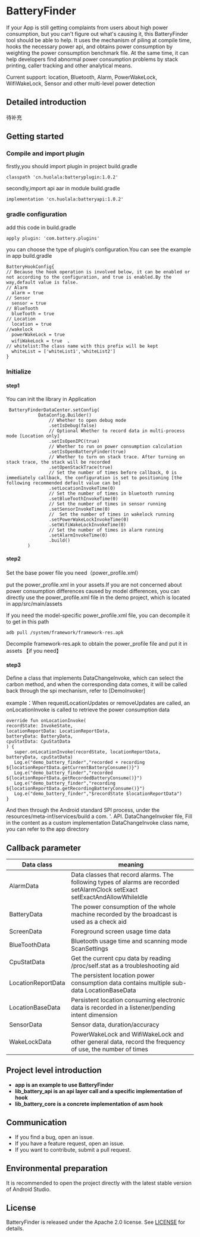 
# BatteryFinder
If your App is still getting complaints from users about high power consumption, but you can't figure out what's causing it, this BatteryFinder tool should be able to help. It uses the mechanism of piling at compile time, hooks the necessary power api, and obtains power consumption by weighting the power consumption benchmark file. At the same time, it can help developers find abnormal power consumption problems by stack printing, caller tracking and other analytical means.

Current support: location, Bluetooth, Alarm, PowerWakeLock, WifiWakeLock, Sensor and other multi-level power detection

## Detailed introduction
待补充

## Getting started
### Compile and import plugin
firstly,you should import plugin in project build.gradle
```
classpath 'cn.huolala:batteryplugin:1.0.2'
```
secondly,import api aar in module build.gradle
```
implementation 'cn.huolala:batteryapi:1.0.2'
```

### gradle configuration
add this code in build.gradle
```
apply plugin: 'com.battery.plugins'
```
you can choose the type of plugin‘s configuration.You can see the example in app build.gradle

```
BatteryHookConfig{
// Because the hook operation is involved below, it can be enabled or not according to the configuration, and true is enabled.By the way,default value is false.
// Alarm 
  alarm = true   
// Sensor
  sensor = true  
// BlueTooth
  blueTooth = true 
// Location
  location = true 
//wakelock
  powerWakeLock = true 
  wifiWakeLock = true  、
// whitelist:The class name with this prefix will be kept
  whiteList = ['whiteList1','whiteList2']
}
```

### Initialize
#### step1

You can init the library in Application 
```
 BatteryFinderDataCenter.setConfig(
            DataConfig.Builder()
                // Whether to open debug mode
                .setIsDebug(false)
                // Optional Whether to record data in multi-process mode [Location only]
                .setIsOpenIPC(true)
                // Whether to run on power consumption calculation
                .setIsOpenBatteryFinder(true)
                // Whether to turn on stack trace. After turning on stack trace, the stack will be recorded
                .setOpenStackTrace(true)
                // Set the number of times before callback, 0 is immediately callback, the configuration is set to positioning [the following recommended default value can be]
                .setLocationInvokeTime(0)
                // Set the number of times in bluetooth running
                .setBlueToothInvokeTime(0)
                // Set the number of times in sensor running
                .setSensorInvokeTime(0)
                //  Set the number of times in wakelock running
                .setPowerWakeLockInvokeTime(0)
                .setWifiWakeLockInvokeTime(0)
                // Set the number of times in alarm running
                .setAlarmInvokeTime(0)
                .build()
        )
```

#### step2 

Set the base power file you need（power_profile.xml）

put the power_profile.xml in your assets.If you are not concerned about power consumption differences caused by model differences, you can directly use the power_profile.xml file in the demo project, which is located in app/src/main/assets

If you need the model-specific power_profile.xml file, you can decompile it to get in this path
```
adb pull /system/framework/framework-res.apk
```
Decompile framework-res.apk to obtain the power_profile file and put it in assets 【if you need】

#### step3
Define a class that implements DataChangeInvoke, which can select the carbon method, and when the corresponding data comes, it will be called back through the spi mechanism, refer to [DemoInvoker]


example：When requestLocationUpdates or removeUpdates are called, an onLocationInvoke is called to retrieve the power consumption data

```
override fun onLocationInvoke(
recordState: InvokeState,
locationReportData: LocationReportData,
batteryData: BatteryData,
cpuStatData: CpuStatData
) {
   super.onLocationInvoke(recordState, locationReportData, batteryData, cpuStatData)
   Log.e("demo_battery_finder","recorded + recording ${locationReportData.getCurrentBatteryConsume()}")
   Log.e("demo_battery_finder","recorded ${locationReportData.getRecordedBatteryConsume()}")
   Log.e("demo_battery_finder","recording ${locationReportData.getRecordingBatteryConsume()}")
   Log.e("demo_battery_finder","$recordState $locationReportData")
}
```

And then through the Android standard SPI process, under the resources/meta-inf/services/build a com. '. API. DataChangeInvoker file, Fill in the content as a custom implementation DataChangeInvoke class name, you can refer to the app directory

## Callback parameter
| Data class  | meaning |
|-----|--|
| AlarmData | Data classes that record alarms. The following types of alarms are recorded setAlarmClock setExact setExactAndAllowWhileIdle |
| BatteryData | The power consumption of the whole machine recorded by the broadcast is used as a check aid |
| ScreenData | Foreground screen usage time data |
| BlueToothData | Bluetooth usage time and scanning mode ScanSettings|
| CpuStatData | Get the current cpu data by reading /proc/self.stat as a troubleshooting aid |
| LocationReportData | The persistent location power consumption data contains multiple sub-data LocationBaseData |
| LocationBaseData  | Persistent location consuming electronic data is recorded in a listener/pending intent dimension |
| SensorData  | Sensor data, duration/accuracy |
| WakeLockData  | PowerWakeLock and WifiWakeLock and other general data, record the frequency of use, the number of times |


## Project level introduction
* **app is an example to use BatteryFinder**
* **lib_battery_api is an api layer call and a specific implementation of hook**
* **lib_battery_core is a concrete implementation of asm hook**

## Communication
- If you find a bug, open an issue.
- If you have a feature request, open an issue.
- If you want to contribute, submit a pull request.

## Environmental preparation
It is recommended to open the project directly with the latest stable version of Android Studio.

## License
BatteryFinder is released under the Apache 2.0 license. See [LICENSE](LICENSE) for details.


